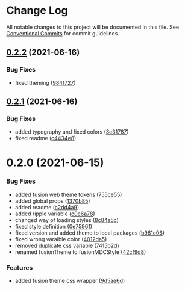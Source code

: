# Change Log

All notable changes to this project will be documented in this file.
See [Conventional Commits](https://conventionalcommits.org) for commit guidelines.

## [0.2.2](https://github.com/equinor/fusion-web-components/compare/@equinor/fusion-wc-theme@0.2.1...@equinor/fusion-wc-theme@0.2.2) (2021-06-16)


### Bug Fixes

* fixed theming ([984f727](https://github.com/equinor/fusion-web-components/commit/984f72745c2012fe6141c8cd786c45d349b36a8a))





## [0.2.1](https://github.com/equinor/fusion-web-components/compare/@equinor/fusion-wc-theme@0.2.0...@equinor/fusion-wc-theme@0.2.1) (2021-06-16)


### Bug Fixes

* added typography and fixed colors ([3c31787](https://github.com/equinor/fusion-web-components/commit/3c31787dc0b2ff7a6ee5af05036a3547aeb4e442))
* fixed readme ([c4434e8](https://github.com/equinor/fusion-web-components/commit/c4434e8489acb0829af0261c75917c310d69875b))





# 0.2.0 (2021-06-15)


### Bug Fixes

* added fusion web theme tokens ([755ce55](https://github.com/equinor/fusion-web-components/commit/755ce55ff27b6853e52ec6537e68efe237114344))
* added global props ([1370b85](https://github.com/equinor/fusion-web-components/commit/1370b8524646919f8572d5e7f12d6dfba4f20726))
* added readme ([c2dd4a9](https://github.com/equinor/fusion-web-components/commit/c2dd4a9557cbfeaa8bd559ae5ce80998782ac77c))
* added ripple variable ([c0e6a78](https://github.com/equinor/fusion-web-components/commit/c0e6a78cac2bda23e3897db0d46074129a2b7ac6))
* changed way of loading styles ([8c84a5c](https://github.com/equinor/fusion-web-components/commit/8c84a5cdecdf64c0523b8842c2f2d7592b3906c3))
* fixed style definition ([0e75961](https://github.com/equinor/fusion-web-components/commit/0e75961a378ba12d994d9737b1dbb5f729c68dfd))
* fixed version and added theme to local packages ([b961c06](https://github.com/equinor/fusion-web-components/commit/b961c0608647a8f664f135f4e0d37b794ffee296))
* fixed wrong varaible color ([4012da5](https://github.com/equinor/fusion-web-components/commit/4012da5aecc14b5df519fec12edd7280258b740e))
* removed duplicate css variable ([7415b2d](https://github.com/equinor/fusion-web-components/commit/7415b2d6cedc6b08ae7a1b036831f85711bd5bb6))
* renamed fusionTheme to fusionMDCStyle ([42cf9d8](https://github.com/equinor/fusion-web-components/commit/42cf9d8f867b637d0baebda4c213ee340b41c303))


### Features

* added fusion theme css wrapper ([9d5ae6d](https://github.com/equinor/fusion-web-components/commit/9d5ae6ddd0f6ed2ba4148d6b5adbe44ea6bca633))

